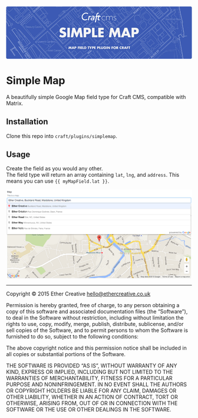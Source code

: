 ![Simple Map](resources/banner.jpg)

# Simple Map
A beautifully simple Google Map field type for Craft CMS, compatible with Matrix.

## Installation
Clone this repo into `craft/plugins/simplemap`.

## Usage
Create the field as you would any other.  
The field type will return an array containing `lat`, `lng`, and `address`. This means you can use `{{ myMapField.lat }}`.

![How it looks](resources/preview.png)

---
  
Copyright © 2015 Ether Creative <hello@ethercreative.co.uk>

Permission is hereby granted, free of charge, to any person obtaining a copy of this software and associated documentation files (the “Software”), to deal in the Software without restriction, including without limitation the rights to use, copy, modify, merge, publish, distribute, sublicense, and/or sell copies of the Software, and to permit persons to whom the Software is furnished to do so, subject to the following conditions:

The above copyright notice and this permission notice shall be included in all copies or substantial portions of the Software.

THE SOFTWARE IS PROVIDED “AS IS”, WITHOUT WARRANTY OF ANY KIND, EXPRESS OR IMPLIED, INCLUDING BUT NOT LIMITED TO THE WARRANTIES OF MERCHANTABILITY, FITNESS FOR A PARTICULAR PURPOSE AND NONINFRINGEMENT. IN NO EVENT SHALL THE AUTHORS OR COPYRIGHT HOLDERS BE LIABLE FOR ANY CLAIM, DAMAGES OR OTHER LIABILITY, WHETHER IN AN ACTION OF CONTRACT, TORT OR OTHERWISE, ARISING FROM, OUT OF OR IN CONNECTION WITH THE SOFTWARE OR THE USE OR OTHER DEALINGS IN THE SOFTWARE.